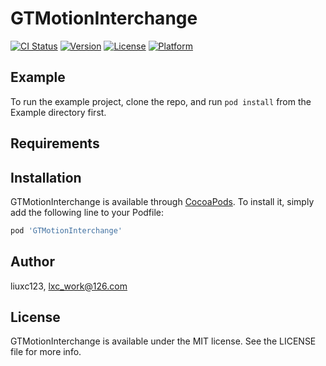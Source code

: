# GTMotionInterchange

[![CI Status](https://img.shields.io/travis/liuxc123/GTMotionInterchange.svg?style=flat)](https://travis-ci.org/liuxc123/GTMotionInterchange)
[![Version](https://img.shields.io/cocoapods/v/GTMotionInterchange.svg?style=flat)](https://cocoapods.org/pods/GTMotionInterchange)
[![License](https://img.shields.io/cocoapods/l/GTMotionInterchange.svg?style=flat)](https://cocoapods.org/pods/GTMotionInterchange)
[![Platform](https://img.shields.io/cocoapods/p/GTMotionInterchange.svg?style=flat)](https://cocoapods.org/pods/GTMotionInterchange)

## Example

To run the example project, clone the repo, and run `pod install` from the Example directory first.

## Requirements

## Installation

GTMotionInterchange is available through [CocoaPods](https://cocoapods.org). To install
it, simply add the following line to your Podfile:

```ruby
pod 'GTMotionInterchange'
```

## Author

liuxc123, lxc_work@126.com

## License

GTMotionInterchange is available under the MIT license. See the LICENSE file for more info.
